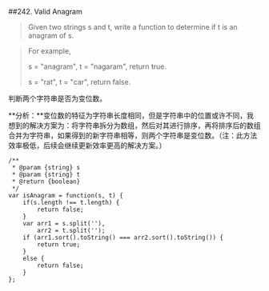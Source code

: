 ##242. Valid Anagram
>Given two strings s and t, write a function to determine if t is an anagram of s.

>For example,
>
>s = "anagram", t = "nagaram", return true.
>
>s = "rat", t = "car", return false. 

判断两个字符串是否为变位数。

**分析：**变位数的特征为字符串长度相同，但是字符串中的位置或许不同，我想到的解决方案为：将字符串拆分为数组，然后对其进行排序，再将排序后的数组合并为字符串，如果得到的新字符串相等，则两个字符串是变位数。（注：此方法效率极低，后续会继续更新效率更高的解决方案。）

	/**
	 * @param {string} s
	 * @param {string} t
	 * @return {boolean}
	 */
	var isAnagram = function(s, t) {
	    if(s.length !== t.length) {
	        return false;
	    }
	    var arr1 = s.split(''),
	        arr2 = t.split('');
	    if (arr1.sort().toString() === arr2.sort().toString()) {
	        return true;
	    }
	    else {
	        return false;
	    }
	};